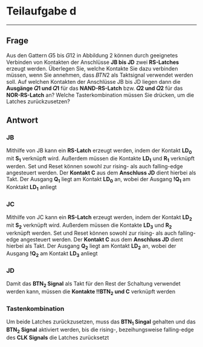 # Teilaufgabe d

---

## Frage

Aus den Gattern 𝐺5 bis 𝐺12 in Abbildung 2 können durch geeignetes Verbinden von Kontakten der Anschlüsse **JB bis JD** zwei **RS-Latches** erzeugt werden. Überlegen Sie, welche Kontakte Sie dazu verbinden müssen, wenn Sie annehmen, dass 𝐵𝑇𝑁2 als Taktsignal verwendet werden soll.
Auf welchen Kontakten der Anschlüsse JB bis JD liegen dann die **Ausgänge 𝑄1 und 𝑄1** für das **NAND-RS-Latch** bzw. **𝑄2 und 𝑄2** für das **NOR-RS-Latch** an?
Welche Tasterkombination müssen Sie drücken, um die Latches zurückzusetzen?

## Antwort

### JB

Mithilfe von JB kann ein **RS-Latch** erzeugt werden, indem der Kontakt **LD<sub>0</sub>** mit **S<sub>1</sub>** verknüpft wird. Außerdem müssen die Kontakte **LD<sub>1</sub>** und **R<sub>1</sub>** verknüpft werden. Set und Reset können sowohl zur rising- als auch falling-edge angesteuert werden. Der **Kontakt C** aus dem **Anschluss JD** dient hierbei als Takt.
Der Ausgang **Q<sub>1</sub>** liegt am Kontakt **LD<sub>0</sub>** an, wobei der Ausgang **!Q<sub>1</sub>** am Konktakt **LD<sub>1</sub>** anliegt

### JC

Mithilfe von JC kann ein **RS-Latch** erzeugt werden, indem der Kontakt **LD<sub>2</sub>** mit **S<sub>2</sub>** verknüpft wird. Außerdem müssen die Kontakte **LD<sub>3</sub>** und **R<sub>2</sub>** verknüpft werden. Set und Reset können sowohl zur rising- als auch falling-edge angesteuert werden. Der **Kontakt C** aus dem **Anschluss JD** dient hierbei als Takt.
Der Ausgang **Q<sub>2</sub>** liegt am Kontakt **LD<sub>2</sub>** an, wobei der Ausgang **!Q<sub>2</sub>** am Kontakt **LD<sub>3</sub>** anliegt

### JD

Damit das **BTN<sub>2</sub> Signal** als Takt für den Rest der Schaltung verwendet werden kann, müssen die **Kontakte !!BTN<sub>2</sub> und C** verknüpft werden

### Tastenkombination

Um beide Latches zurückzusetzen, muss das **BTN<sub>1</sub> Singal** gehalten und das **BTN<sub>2</sub> Signal** aktiviert werden, bis die rising-, bezeihungsweise falling-edge des **CLK Signals** die Latches zurücksetzt
